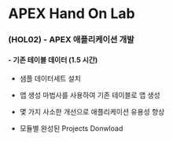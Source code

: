 # APEX Hand On Lab

### (HOL02) - APEX 애플리케이션 개발

####  - 기존 테이블 데이터 (1.5 시간)

- 샘플 데이터세트 설치

- 앱 생성 마법사를 사용하여 기존 테이블로 앱 생성

- 몇 가지 사소한 개선으로 애플리케이션 유용성 향상

- 모듈별 완성된 Projects Donwload
